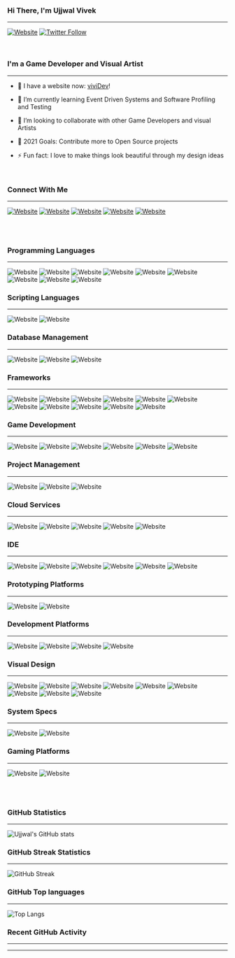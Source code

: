 
### Hi There, I'm Ujjwal Vivek
<hr>
  

[![Website](https://img.shields.io/website?label=viviDev.net&style=for-the-badge&up_color=%2360be86&down_color=%23e74c3c&url=https%3A%2F%2Fvividev.net)](https://vividev.net)
[![Twitter Follow](https://img.shields.io/twitter/follow/VicksTurtle?color=3498db&logo=twitter&style=for-the-badge)](https://twitter.com/VicksTurtle)

<br>

### I'm a Game Developer and Visual Artist
<hr>
  

- 🔭 I have a website now: [viviDev][website]!

- 🌱 I’m currently learning Event Driven Systems and Software Profiling and Testing

- 👯 I’m looking to collaborate with other Game Developers and visual Artists

- 🥅 2021 Goals: Contribute more to Open Source projects

- ⚡ Fun fact: I love to make things look beautiful through my design ideas

<br>

### Connect With Me 
<hr>

[![Website](https://img.shields.io/badge/website-16a085?style=for-the-badge&logoColor=white&url=https%3A%2F%2Fvividev.net)](https://vividev.net)
[![Website](https://img.shields.io/badge/Gmail-D14836?style=for-the-badge&logo=gmail&logoColor=white&url=mailto:ujjwalvivek21@gmail.com)](mailto:ujjwalvivek21@gmail.com)
[![Website](https://img.shields.io/badge/Twitter-1DA1F2?style=for-the-badge&logo=twitter&logoColor=white)](https://twitter.com/VicksTurtle)
[![Website](https://img.shields.io/badge/LinkedIn-0077B5?style=for-the-badge&logo=linkedin&logoColor=white)](https://www.linkedin.com/in/ujjwal-vivek-511696160/)
[![Website](https://img.shields.io/badge/Instagram-E4405F?style=for-the-badge&logo=instagram&logoColor=white)](https://www.instagram.com/vivigam.es/)

<br/>

<br/>

### Programming Languages
<hr>

![Website](https://img.shields.io/badge/C%23-239120?style=for-the-badge&logo=c-sharp&logoColor=white)
![Website](https://img.shields.io/badge/C%2B%2B-00599C?style=for-the-badge&logo=c%2B%2B&logoColor=white)
![Website](https://img.shields.io/badge/Java-ED8B00?style=for-the-badge&logo=java&logoColor=white)
![Website](https://img.shields.io/badge/CSS3-1572B6?style=for-the-badge&logo=css3&logoColor=white)
![Website](https://img.shields.io/badge/HTML5-E34F26?style=for-the-badge&logo=html5&logoColor=white)
![Website](https://img.shields.io/badge/Python-FFD43B?style=for-the-badge&logo=python&logoColor=darkgreen)
![Website](https://img.shields.io/badge/JavaScript-323330?style=for-the-badge&logo=javascript&logoColor=F7DF1E)
![Website](https://img.shields.io/badge/TypeScript-007ACC?style=for-the-badge&logo=typescript&logoColor=white)
![Website](https://img.shields.io/badge/PHP-777BB4?style=for-the-badge&logo=php&logoColor=white)

### Scripting Languages
<hr>

![Website](https://img.shields.io/badge/json-5E5C5C?style=for-the-badge&logo=json&logoColor=white)
![Website](https://img.shields.io/badge/WebAssembly-654FF0?style=for-the-badge&logo=WebAssembly&logoColor=white)

### Database Management
<hr>

![Website](https://img.shields.io/badge/MySQL-005C84?style=for-the-badge&logo=mysql&logoColor=white)
![Website](https://img.shields.io/badge/MongoDB-4EA94B?style=for-the-badge&logo=mongodb&logoColor=white)
![Website](https://img.shields.io/badge/Microsoft%20SQL%20Server-CC2927?style=for-the-badge&logo=microsoft%20sql%20server&logoColor=white)

### Frameworks
<hr>

![Website](https://img.shields.io/badge/.NET-512BD4?style=for-the-badge&logo=dotnet&logoColor=white)
![Website](https://img.shields.io/badge/Node.js-339933?style=for-the-badge&logo=nodedotjs&logoColor=white)
![Website](https://img.shields.io/badge/React_Native-20232A?style=for-the-badge&logo=react&logoColor=61DAFB)
![Website](https://img.shields.io/badge/Xamarin-3498DB?style=for-the-badge&logo=xamarin&logoColor=white)
![Website](https://img.shields.io/badge/Express.js-000000?style=for-the-badge&logo=express&logoColor=white)
![Website](https://img.shields.io/badge/Sass-CC6699?style=for-the-badge&logo=sass&logoColor=white)
![Website](https://img.shields.io/badge/OpenGL-FFFFFF?style=for-the-badge&logo=opengl)
![Website](https://img.shields.io/badge/React-20232A?style=for-the-badge&logo=react&logoColor=61DAFB)
![Website](https://img.shields.io/badge/Electron-2B2E3A?style=for-the-badge&logo=electron&logoColor=9FEAF9)
![Website](https://img.shields.io/badge/AngularJS-E23237?style=for-the-badge&logo=angularjs&logoColor=white)
![Website](https://img.shields.io/badge/Flask-000000?style=for-the-badge&logo=flask&logoColor=white)

### Game Development
<hr>

![Website](https://img.shields.io/badge/Unity-ffffff?style=for-the-badge&logo=unity&logoColor=black)
![Website](https://img.shields.io/badge/PlayFab-f06529?style=for-the-badge&logo=Microsoft-Azure&logoColor=white)
![Website](https://img.shields.io/badge/-Unreal%20Engine-313131?style=for-the-badge&logo=unreal-engine&logoColor=white)
![Website](https://img.shields.io/badge/firebase-ffca28?style=for-the-badge&logo=firebase&logoColor=black)
![Website](https://img.shields.io/badge/Photon-Networking-2980b9?style=for-the-badge&logo=unity&logoColor=white)
![Website](https://img.shields.io/badge/SteamWorks-1E1E1E?style=for-the-badge&logo=Steamworks&logoColor=white)


### Project Management
<hr>

![Website](https://img.shields.io/badge/Jira-0052CC?style=for-the-badge&logo=Jira&logoColor=white)
![Website](https://img.shields.io/badge/Microsoft_SharePoint-0078D4?style=for-the-badge&logo=microsoft-sharepoint&logoColor=white)
![Website](https://img.shields.io/badge/Trello-0052CC?style=for-the-badge&logo=trello&logoColor=white)

### Cloud Services
<hr>

![Website](https://img.shields.io/badge/Azure_DevOps-0078D7?style=for-the-badge&logo=azure-devops&logoColor=white)
![Website](https://img.shields.io/badge/Amazon_AWS-232F3E?style=for-the-badge&logo=amazon-aws&logoColor=white)
![Website](https://img.shields.io/badge/Digital_Ocean-0080FF?style=for-the-badge&logo=DigitalOcean&logoColor=white)
![Website](https://img.shields.io/badge/Oracle-F80000?style=for-the-badge&logo=oracle&logoColor=black)
![Website](https://img.shields.io/badge/microsoft%20azure-0089D6?style=for-the-badge&logo=microsoft-azure&logoColor=white)

### IDE
<hr>

![Website](https://img.shields.io/badge/Visual_Studio_Code-0078D4?style=for-the-badge&logo=visual%20studio%20code&logoColor=white)
![Website](https://img.shields.io/badge/Atom-66595C?style=for-the-badge&logo=Atom&logoColor=white)
![Website](https://img.shields.io/badge/Visual_Studio-5C2D91?style=for-the-badge&logo=visual%20studio&logoColor=white)
![Website](https://img.shields.io/badge/Arduino_IDE-00979D?style=for-the-badge&logo=arduino&logoColor=white)
![Website](https://img.shields.io/badge/Eclipse-2C2255?style=for-the-badge&logo=eclipse&logoColor=white)
![Website](https://img.shields.io/badge/Android_Studio-3DDC84?style=for-the-badge&logo=android-studio&logoColor=white)

### Prototyping Platforms
<hr>

![Website](https://img.shields.io/badge/Raspberry%20Pi-A22846?style=for-the-badge&logo=Raspberry%20Pi&logoColor=white)
![Website](https://img.shields.io/badge/Arduino-00979D?style=for-the-badge&logo=Arduino&logoColor=white)

### Development Platforms
<hr>

![Website](https://img.shields.io/badge/Android-3DDC84?style=for-the-badge&logo=android&logoColor=white)
![Website](https://img.shields.io/badge/iOS-000000?style=for-the-badge&logo=ios&logoColor=white)
![Website](https://img.shields.io/badge/Windows-0078D6?style=for-the-badge&logo=windows&logoColor=white)
![Website](https://img.shields.io/badge/mac%20os-000000?style=for-the-badge&logo=apple&logoColor=white)

### Visual Design
<hr>

![Website](https://img.shields.io/badge/Figma-F24E1E?style=for-the-badge&logo=figma&logoColor=white)
![Website](https://img.shields.io/badge/Adobe%20XD-470137?style=for-the-badge&logo=Adobe%20XD&logoColor=#FF61F6)
![Website](https://img.shields.io/badge/Adobe-After%20Effects-CF96FD?style=for-the-badge&logo=Adobe-After-Effects&labelColor=393665&logoWidth=15)
![Website](https://img.shields.io/badge/Adobe-Photoshop-31A8FF?style=for-the-badge&logo=Adobe-Photoshop&labelColor=0a446b&logoWidth=15)
![Website](https://img.shields.io/badge/Adobe-Premiere%20Pro-9999FF?style=for-the-badge&logo=Adobe-Premiere%20Pro&labelColor=2f2f5b&logoWidth=15)
![Website](https://img.shields.io/badge/Adobe-Lightroom-31A8FF?style=for-the-badge&logo=Adobe-Lightroom&labelColor=0a446b&logoWidth=15)
![Website](https://img.shields.io/badge/Adobe-Illustrator-FF9A00?style=for-the-badge&logo=Adobe-Illustrator&labelColor=e67e22&logoWidth=15&logoColor=white)
![Website](https://img.shields.io/badge/Adobe-Indesign-fd79a8?style=for-the-badge&logo=Adobe-Indesign&labelColor=e84393&logoWidth=15&logoColor=white)
![Website](https://img.shields.io/badge/blender-%23F5792A.svg?style=for-the-badge&logo=blender&logoColor=white)

### System Specs
<hr>

![Website](https://img.shields.io/badge/NVIDIA-RTX_3070Ti-76B900?style=for-the-badge&logo=nvidia&logoColor=white)
![Website](https://img.shields.io/badge/AMD-Ryzen_9_5900X-ED1C24?style=for-the-badge&logo=amd&logoColor=white)

### Gaming Platforms
<hr>

![Website](https://img.shields.io/badge/Steam-000000?style=for-the-badge&logo=steam&logoColor=white)
![Website](https://img.shields.io/badge/Xbox-107C10?style=for-the-badge&logo=xbox&logoColor=white)

<br/>

<br/>

### GitHub Statistics
<hr>
  
![Ujjwal's GitHub stats](https://github-readme-stats.vercel.app/api?username=ujjwalvivek&count_private=true&show_icons=true&theme=dracula&border_color=ff79c6)

### GitHub Streak Statistics
<hr>

![GitHub Streak](http://github-readme-streak-stats.herokuapp.com?user=ujjwalvivek&theme=dracula&date_format=M%20j%5B%2C%20Y%5D&border=FF79C6)

### GitHub Top languages
<hr>

![Top Langs](https://github-readme-stats.vercel.app/api/top-langs/?username=ujjwalvivek&langs_count=7&layout=compact&theme=dracula&border_color=ff79c6&card_width=450)



### Recent GitHub Activity
<hr>

<!--START_SECTION:activity-->


---



[website]: https://vividev.net

[twitter]: https://twitter.com/VicksTurtle

[instagram]: https://www.instagram.com/vivigam.es/

[linkedin]: https://www.linkedin.com/in/ujjwal-vivek-511696160/

[email]: mailto:ujjwalvivek21@gmail.com
